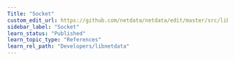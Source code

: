 ```yaml
---
Title: "Socket"
custom_edit_url: https://github.com/netdata/netdata/edit/master/src/libnetdata/socket/README.md
sidebar_label: "Socket"
learn_status: "Published"
learn_topic_type: "References"
learn_rel_path: "Developers/libnetdata"
---
```

